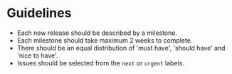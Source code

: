 # Guidelines

* Each new release should be described by a milestone.
* Each milestone should take maximum 2 weeks to complete.
* There should be an equal distribution of 'must have', 'should have' and 'nice to have'.
* Issues should be selected from the `next` or `urgent` labels.